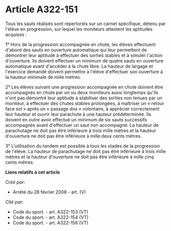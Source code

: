 # Article A322-151

Tous les sauts réalisés sont répertoriés sur un carnet spécifique, détenu par l'élève en progression, sur lequel les
moniteurs attestent les aptitudes acquises :

1° Hors de la progression accompagnée en chute, les élèves effectuent d'abord des sauts en ouverture automatique qui leur
permettent de démontrer leur aptitude à effectuer des sorties stables et à simuler l'action d'ouverture. Ils doivent
effectuer un minimum de quatre sauts en ouverture automatique avant d'accéder à la chute libre. La hauteur de largage et
l'exercice demandé doivent permettre à l'élève d'effectuer son ouverture à la hauteur minimale de mille mètres.

2° Les élèves suivant une progression accompagnée en chute doivent être accompagnés en chute par un ou deux moniteurs aussi
longtemps qu'ils n'ont pas démontré leur aptitude à stabiliser des sorties non tenues par un moniteur, à effectuer des chutes
stables prolongées, à maîtriser un « retour face sol » après un « passage dos » volontaire, à apprécier correctement leur
hauteur et ouvrir leur parachute à une hauteur prédéterminée. Ils doivent en outre avoir effectué un minimum de six sauts
successifs accompagnés avant d'effectuer un saut non accompagné. La hauteur de parachutage ne doit pas être inférieure à
trois mille mètres et la hauteur d'ouverture ne doit pas être inférieure à mille deux cents mètres.

3° L'utilisation du tandem est possible à tous les stades de la progression de l'élève. La hauteur de parachutage ne doit pas
être inférieure à trois mille mètres et la hauteur d'ouverture ne doit pas être inférieure à mille cinq cents mètres.

**Liens relatifs à cet article**

_Créé par_:

  - Arrêté du 28 février 2008 - art. (V)

_Cité par_:

  - Code du sport. - art. A322-153 (VT)
  - Code du sport. - art. A322-154 (VT)
  - Code du sport. - art. A322-156 (VT)
